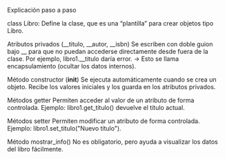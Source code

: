 Explicación paso a paso

class Libro:
Define la clase, que es una “plantilla” para crear objetos tipo Libro.

Atributos privados (__titulo, __autor, __isbn)
Se escriben con doble guion bajo __ para que no puedan accederse directamente desde fuera de la clase.
Por ejemplo, libro1.__titulo daría error.
→ Esto se llama encapsulamiento (ocultar los datos internos).

Método constructor (__init__)
Se ejecuta automáticamente cuando se crea un objeto.
Recibe los valores iniciales y los guarda en los atributos privados.

Métodos getter
Permiten acceder al valor de un atributo de forma controlada.
Ejemplo: libro1.get_titulo() devuelve el título actual.

Métodos setter
Permiten modificar un atributo de forma controlada.
Ejemplo: libro1.set_titulo("Nuevo título").

Método mostrar_info()
No es obligatorio, pero ayuda a visualizar los datos del libro fácilmente.